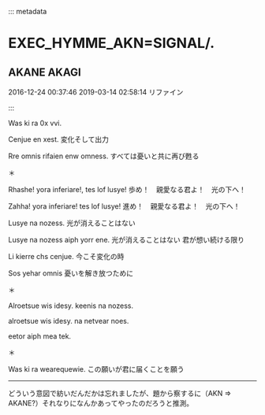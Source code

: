 ::: metadata

# EXEC_HYMME_AKN=SIGNAL/.

## AKANE AKAGI

2016-12-24 00:37:46
2019-03-14 02:58:14 リファイン

:::

Was ki ra 0x vvi.

Cenjue en xest.
変化そして出力

Rre omnis rifaien enw omness.
すべては憂いと共に再び甦る

＊

Rhashe! yora inferiare!, tes lof lusye!
歩め！　親愛なる君よ！　光の下へ！

Zahha! yora inferiare! tes lof lusye!
進め！　親愛なる君よ！　光の下へ！

Lusye na nozess.
光が消えることはない

Lusye na nozess aiph yorr ene.
光が消えることはない 君が想い続ける限り

Li kierre chs cenjue.
今こそ変化の時

Sos yehar omnis
憂いを解き放つために

＊

Alroetsue wis idesy.
keenis na nozess.

alroetsue wis idesy.
na netvear noes.

eetor aiph mea tek.

＊

Was ki ra wearequewie.
この願いが君に届くことを願う

----

どういう意図で紡いだんだかは忘れましたが、題から察するに（AKN => AKANE?）それなりになんかあってやったのだろうと推測。
